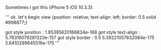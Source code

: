Sometimes I got this (iPhone 5 iOS 10.3.3):

'''
ok. let's begin
view {position: relative; text-align: left; border: 0.5 solid #998877;}

got style position : 1.95395620166834e-168
got style text-align : 5.76316079281323e-157
got style border : 0.5 5.39221057832084e-175 5.6410299845516e-175
'''
